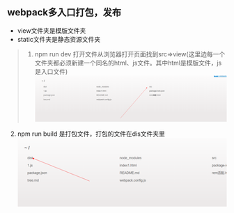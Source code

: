 ##  webpack多入口打包，发布
*  view文件夹是模版文件夹
*  static文件夹是静态资源文件夹

> 1. npm run dev  打开文件从浏览器打开页面找到src=>view(这里边每一个文件夹都必须新建一个同名的html、js文件。其中html是模版文件，js是入口文件)
![](./src/static/img/1.png)
2. npm run build 是打包文件，打包的文件在dis文件夹里
![](./src/static/img/2.png)